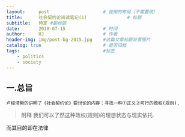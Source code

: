 ```yaml
---
layout:     post                    # 使用的布局（不需要改）
title:      社会契约论阅读笔记(1)               # 标题 
subtitle:   待定 #副标题
date:       2018-07-15              # 时间
author:     HJ                      # 作者
header-img: img/post-bg-2015.jpg    #这篇文章标题背景图片
catalog: true                       # 是否归档
tags:                               #标签
    - politics
    - society
---
```

## 一.总旨
    卢梭清晰的讲明了《社会契约论》要讨论的内容：寻找一种①正义②可行的政权(规则),
> 附释 我们可以了然这种政权(规则)的理想状态与现实依托.

而其目的即在法律
